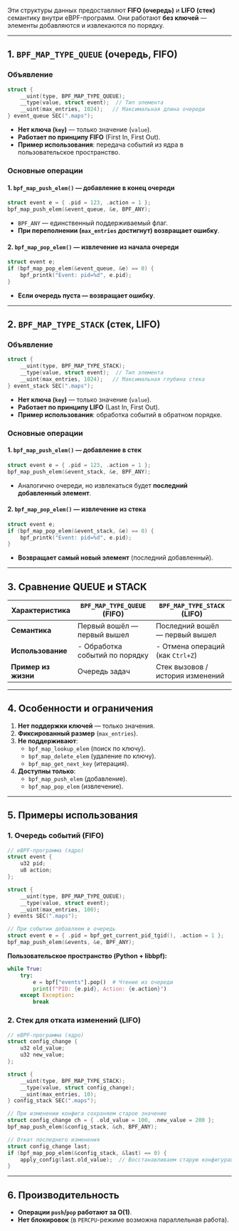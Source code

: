 Эти структуры данных предоставляют **FIFO (очередь)** и **LIFO (стек)** семантику внутри eBPF-программ. Они работают **без ключей** — элементы добавляются и извлекаются по порядку.

---

## **1. `BPF_MAP_TYPE_QUEUE` (очередь, FIFO)**
### **Объявление**
```c
struct {
    __uint(type, BPF_MAP_TYPE_QUEUE);
    __type(value, struct event);  // Тип элемента
    __uint(max_entries, 1024);   // Максимальная длина очереди
} event_queue SEC(".maps");
```
- **Нет ключа (`key`)** — только значение (`value`).
- **Работает по принципу FIFO** (First In, First Out).
- **Пример использования**: передача событий из ядра в пользовательское пространство.

### **Основные операции**
#### **1. `bpf_map_push_elem()` — добавление в конец очереди**
```c
struct event e = { .pid = 123, .action = 1 };
bpf_map_push_elem(&event_queue, &e, BPF_ANY);
```
- `BPF_ANY` — единственный поддерживаемый флаг.
- **При переполнении (`max_entries` достигнут) возвращает ошибку**.

#### **2. `bpf_map_pop_elem()` — извлечение из начала очереди**
```c
struct event e;
if (bpf_map_pop_elem(&event_queue, &e) == 0) {
    bpf_printk("Event: pid=%d", e.pid);
}
```
- **Если очередь пуста — возвращает ошибку**.

---

## **2. `BPF_MAP_TYPE_STACK` (стек, LIFO)**
### **Объявление**
```c
struct {
    __uint(type, BPF_MAP_TYPE_STACK);
    __type(value, struct event);  // Тип элемента
    __uint(max_entries, 1024);   // Максимальная глубина стека
} event_stack SEC(".maps");
```
- **Нет ключа (`key`)** — только значение (`value`).
- **Работает по принципу LIFO** (Last In, First Out).
- **Пример использования**: обработка событий в обратном порядке.

### **Основные операции**
#### **1. `bpf_map_push_elem()` — добавление в стек**
```c
struct event e = { .pid = 123, .action = 1 };
bpf_map_push_elem(&event_stack, &e, BPF_ANY);
```
- Аналогично очереди, но извлекаться будет **последний добавленный элемент**.

#### **2. `bpf_map_pop_elem()` — извлечение из стека**
```c
struct event e;
if (bpf_map_pop_elem(&event_stack, &e) == 0) {
    bpf_printk("Event: pid=%d", e.pid);
}
```
- **Возвращает самый новый элемент** (последний добавленный).

---

## **3. Сравнение QUEUE и STACK**
| Характеристика       | `BPF_MAP_TYPE_QUEUE` (FIFO)       | `BPF_MAP_TYPE_STACK` (LIFO)       |
|-----------------------|-----------------------------------|-----------------------------------|
| **Семантика**         | Первый вошёл — первый вышел       | Последний вошёл — первый вышел    |
| **Использование**     | - Обработка событий по порядку    | - Отмена операций (как `Ctrl+Z`)  |
| **Пример из жизни**   | Очередь задач                     | Стек вызовов / история изменений  |

---

## **4. Особенности и ограничения**
1. **Нет поддержки ключей** — только значения.
2. **Фиксированный размер** (`max_entries`).
3. **Не поддерживают**:
   - `bpf_map_lookup_elem` (поиск по ключу).
   - `bpf_map_delete_elem` (удаление по ключу).
   - `bpf_map_get_next_key` (итерация).
4. **Доступны только**:
   - `bpf_map_push_elem` (добавление).
   - `bpf_map_pop_elem` (извлечение).

---

## **5. Примеры использования**
### **1. Очередь событий (FIFO)**
```c
// eBPF-программа (ядро)
struct event {
    u32 pid;
    u8 action;
};

struct {
    __uint(type, BPF_MAP_TYPE_QUEUE);
    __type(value, struct event);
    __uint(max_entries, 100);
} events SEC(".maps");

// При событии добавляем в очередь
struct event e = { .pid = bpf_get_current_pid_tgid(), .action = 1 };
bpf_map_push_elem(&events, &e, BPF_ANY);
```

**Пользовательское пространство (Python + libbpf):**
```python
while True:
    try:
        e = bpf["events"].pop()  # Чтение из очереди
        print(f"PID: {e.pid}, Action: {e.action}")
    except Exception:
        break
```

### **2. Стек для отката изменений (LIFO)**
```c
// eBPF-программа (ядро)
struct config_change {
    u32 old_value;
    u32 new_value;
};

struct {
    __uint(type, BPF_MAP_TYPE_STACK);
    __type(value, struct config_change);
    __uint(max_entries, 10);
} config_stack SEC(".maps");

// При изменении конфига сохраняем старое значение
struct config_change ch = { .old_value = 100, .new_value = 200 };
bpf_map_push_elem(&config_stack, &ch, BPF_ANY);

// Откат последнего изменения
struct config_change last;
if (bpf_map_pop_elem(&config_stack, &last) == 0) {
    apply_config(last.old_value);  // Восстанавливаем старую конфигурацию
}
```

---

## **6. Производительность**
- **Операции `push`/`pop` работают за O(1)**.
- **Нет блокировок** (в `PERCPU`-режиме возможна параллельная работа).
